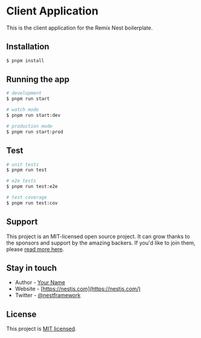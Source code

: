 # Client Application

This is the client application for the Remix Nest boilerplate.

## Installation

```bash
$ pnpm install
```

## Running the app

```bash
# development
$ pnpm run start

# watch mode
$ pnpm run start:dev

# production mode
$ pnpm run start:prod
```

## Test

```bash
# unit tests
$ pnpm run test

# e2e tests
$ pnpm run test:e2e

# test coverage
$ pnpm run test:cov
```

## Support

This project is an MIT-licensed open source project. It can grow thanks to the sponsors and support by the amazing backers. If you'd like to join them, please [read more here](https://docs.nestjs.com/support).

## Stay in touch

- Author - [Your Name](https://yourwebsite.com)
- Website - [https://nestjs.com](https://nestjs.com/)
- Twitter - [@nestframework](https://twitter.com/nestframework)

## License

This project is [MIT licensed](LICENSE).
